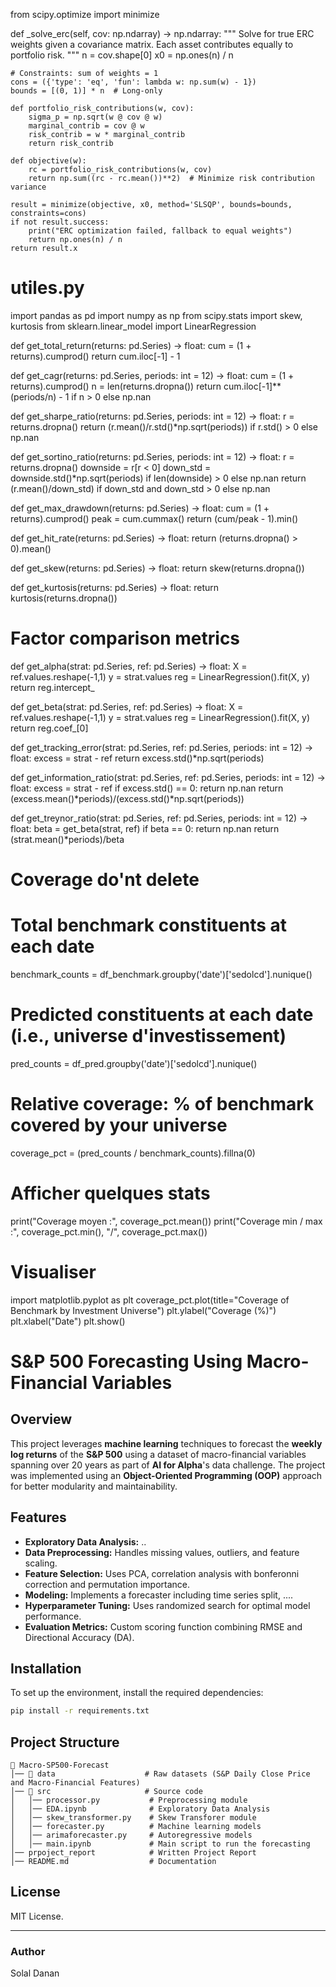 from scipy.optimize import minimize

def _solve_erc(self, cov: np.ndarray) -> np.ndarray:
    """
    Solve for true ERC weights given a covariance matrix.
    Each asset contributes equally to portfolio risk.
    """
    n = cov.shape[0]
    x0 = np.ones(n) / n

    # Constraints: sum of weights = 1
    cons = ({'type': 'eq', 'fun': lambda w: np.sum(w) - 1})
    bounds = [(0, 1)] * n  # Long-only

    def portfolio_risk_contributions(w, cov):
        sigma_p = np.sqrt(w @ cov @ w)
        marginal_contrib = cov @ w
        risk_contrib = w * marginal_contrib
        return risk_contrib

    def objective(w):
        rc = portfolio_risk_contributions(w, cov)
        return np.sum((rc - rc.mean())**2)  # Minimize risk contribution variance

    result = minimize(objective, x0, method='SLSQP', bounds=bounds, constraints=cons)
    if not result.success:
        print("ERC optimization failed, fallback to equal weights")
        return np.ones(n) / n
    return result.x

# utiles.py
import pandas as pd
import numpy as np
from scipy.stats import skew, kurtosis
from sklearn.linear_model import LinearRegression


def get_total_return(returns: pd.Series) -> float:
    cum = (1 + returns).cumprod()
    return cum.iloc[-1] - 1


def get_cagr(returns: pd.Series, periods: int = 12) -> float:
    cum = (1 + returns).cumprod()
    n = len(returns.dropna())
    return cum.iloc[-1]**(periods/n) - 1 if n > 0 else np.nan


def get_sharpe_ratio(returns: pd.Series, periods: int = 12) -> float:
    r = returns.dropna()
    return (r.mean()/r.std()*np.sqrt(periods)) if r.std() > 0 else np.nan


def get_sortino_ratio(returns: pd.Series, periods: int = 12) -> float:
    r = returns.dropna()
    downside = r[r < 0]
    down_std = downside.std()*np.sqrt(periods) if len(downside) > 0 else np.nan
    return (r.mean()/down_std) if down_std and down_std > 0 else np.nan


def get_max_drawdown(returns: pd.Series) -> float:
    cum = (1 + returns).cumprod()
    peak = cum.cummax()
    return (cum/peak - 1).min()


def get_hit_rate(returns: pd.Series) -> float:
    return (returns.dropna() > 0).mean()


def get_skew(returns: pd.Series) -> float:
    return skew(returns.dropna())


def get_kurtosis(returns: pd.Series) -> float:
    return kurtosis(returns.dropna())

# Factor comparison metrics
def get_alpha(strat: pd.Series, ref: pd.Series) -> float:
    X = ref.values.reshape(-1,1)
    y = strat.values
    reg = LinearRegression().fit(X, y)
    return reg.intercept_

def get_beta(strat: pd.Series, ref: pd.Series) -> float:
    X = ref.values.reshape(-1,1)
    y = strat.values
    reg = LinearRegression().fit(X, y)
    return reg.coef_[0]

def get_tracking_error(strat: pd.Series, ref: pd.Series, periods: int = 12) -> float:
    excess = strat - ref
    return excess.std()*np.sqrt(periods)

def get_information_ratio(strat: pd.Series, ref: pd.Series, periods: int = 12) -> float:
    excess = strat - ref
    if excess.std() == 0:
        return np.nan
    return (excess.mean()*periods)/(excess.std()*np.sqrt(periods))

def get_treynor_ratio(strat: pd.Series, ref: pd.Series, periods: int = 12) -> float:
    beta = get_beta(strat, ref)
    if beta == 0:
        return np.nan
    return (strat.mean()*periods)/beta

# Coverage do'nt delete


# Total benchmark constituents at each date
benchmark_counts = df_benchmark.groupby('date')['sedolcd'].nunique()

# Predicted constituents at each date (i.e., universe d'investissement)
pred_counts = df_pred.groupby('date')['sedolcd'].nunique()

# Relative coverage: % of benchmark covered by your universe
coverage_pct = (pred_counts / benchmark_counts).fillna(0)

# Afficher quelques stats
print("Coverage moyen :", coverage_pct.mean())
print("Coverage min / max :", coverage_pct.min(), "/", coverage_pct.max())

# Visualiser
import matplotlib.pyplot as plt
coverage_pct.plot(title="Coverage of Benchmark by Investment Universe")
plt.ylabel("Coverage (%)")
plt.xlabel("Date")
plt.show()




# S&P 500 Forecasting Using Macro-Financial Variables

## Overview
This project leverages **machine learning** techniques to forecast the **weekly log returns** of the **S&P 500** using a dataset of macro-financial variables spanning over 20 years as part of **AI for Alpha**'s data challenge. The project was implemented using an **Object-Oriented Programming (OOP)** approach for better modularity and maintainability.

## Features
- **Exploratory Data Analysis:** ..
- **Data Preprocessing:** Handles missing values, outliers, and feature scaling.
- **Feature Selection:** Uses PCA, correlation analysis with bonferonni correction and permutation importance.
- **Modeling:** Implements a forecaster including time series split, ....
- **Hyperparameter Tuning:** Uses randomized search for optimal model performance.
- **Evaluation Metrics:** Custom scoring function combining RMSE and Directional Accuracy (DA).

## Installation
To set up the environment, install the required dependencies:

```bash
pip install -r requirements.txt
```

## Project Structure
```plaintext
📂 Macro-SP500-Forecast
│── 📂 data                    # Raw datasets (S&P Daily Close Price and Macro-Financial Features)
│── 📂 src                     # Source code
│   │── processor.py           # Preprocessing module
│   │── EDA.ipynb              # Exploratory Data Analysis
│   │── skew_transformer.py    # Skew Transforer module
│   │── forecaster.py          # Machine learning models
│   │── arimaforecaster.py     # Autoregressive models
│   │── main.ipynb             # Main script to run the forecasting
│── prpoject_report            # Written Project Report
│── README.md                  # Documentation
```

## License
MIT License.

---
### Author
Solal Danan
